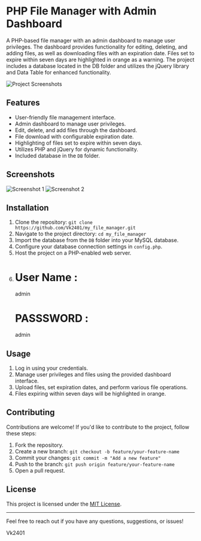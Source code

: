 # PHP File Manager with Admin Dashboard

A PHP-based file manager with an admin dashboard to manage user privileges. The dashboard provides functionality for editing, deleting, and adding files, as well as downloading files with an expiration date. Files set to expire within seven days are highlighted in orange as a warning. The project includes a database located in the DB folder and utilizes the jQuery library and Data Table for enhanced functionality.

![Project Screenshots](/screenshots)

## Features

- User-friendly file management interface.
- Admin dashboard to manage user privileges.
- Edit, delete, and add files through the dashboard.
- File download with configurable expiration date.
- Highlighting of files set to expire within seven days.
- Utilizes PHP and jQuery for dynamic functionality.
- Included database in the `DB` folder.

## Screenshots

![Screenshot 1](/screenshots/screenshot1.png)
![Screenshot 2](/screenshots/screenshot2.png)

## Installation

1. Clone the repository: `git clone https://github.com/Vk2401/my_file_manager.git`
2. Navigate to the project directory: `cd my_file_manager`
3. Import the database from the `DB` folder into your MySQL database.
4. Configure your database connection settings in `config.php`.
5. Host the project on a PHP-enabled web server.
6. <h1>User Name :</h1>admin <h1>PASSSWORD :</h1>admin

## Usage

1. Log in using your credentials.
2. Manage user privileges and files using the provided dashboard interface.
3. Upload files, set expiration dates, and perform various file operations.
4. Files expiring within seven days will be highlighted in orange.

## Contributing

Contributions are welcome! If you'd like to contribute to the project, follow these steps:

1. Fork the repository.
2. Create a new branch: `git checkout -b feature/your-feature-name`
3. Commit your changes: `git commit -m "Add a new feature"`
4. Push to the branch: `git push origin feature/your-feature-name`
5. Open a pull request.

## License

This project is licensed under the [MIT License](LICENSE).

---

Feel free to reach out if you have any questions, suggestions, or issues!

Vk2401
